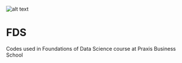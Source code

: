 ![alt text](https://4.bp.blogspot.com/-gbL5nZDkpFQ/XScFYwoTEII/AAAAAAAAAGY/CcVb_HDLwvs2Brv5T4vSsUcz7O4r2Q79ACK4BGAYYCw/s1600/kk3-header00-beta.png)<br>
# FDS
Codes used in Foundations of Data Science course at Praxis Business School
